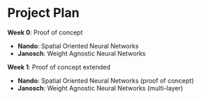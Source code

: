 # Project Plan

**Week 0**: Proof of concept
- **Nando**: Spatial Oriented Neural Networks
- **Janosch**: Weight Agnostic Neural Networks

**Week 1**: Proof of concept extended
- **Nando**: Spatial Oriented Neural Networks (proof of concept)
- **Janosch**: Weight Agnostic Neural Networks (multi-layer)
